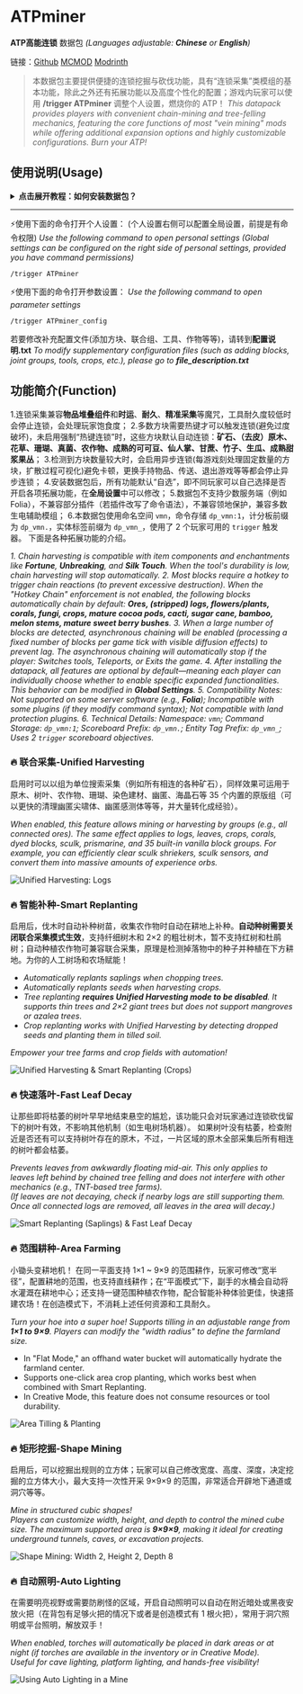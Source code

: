 # ATPminer

**ATP高能连锁** 数据包
*(Languages adjustable: **Chinese** or **English**)*

链接：[Github](https://github.com/MC3156 "访问Github") [MCMOD](https://www.mcmod.cn/author/31605.html "访问mcmod百科") [Modrinth](https://modrinth.com/user/Dreamy_Blaze "Modrinth")

> 本数据包主要提供便捷的连锁挖掘与砍伐功能，具有“连锁采集”类模组的基本功能，除此之外还有拓展功能以及高度个性化的配置；游戏内玩家可以使用 **/trigger ATPminer** 调整个人设置，燃烧你的 ATP！
> *This datapack provides players with convenient chain-mining and tree-felling mechanics, featuring the core functions of most "vein mining" mods while offering additional expansion options and highly customizable configurations. Burn your ATP!*

## 使用说明(Usage)

<details>
  <summary><b>点击展开教程：如何安装数据包？</b></summary>

**单人存档 >>** 打开游戏文件夹，找到游戏存档文件夹 **saves**，其中找到你的存档名字对应的文件夹，进去后将数据包**zip**(或者解压成文件夹，只要保证第一层路径内要有 **data** 文件夹和 **pack.mcmeta**)放到里面的 **datapacks** 文件夹内即可；

**服务器 >>** 进入服务器文件管理，找到 **world** 文件夹(服务器存档的默认名字)，将数据包**zip**(或解压)放到里面的 **datapacks** 文件夹内即可。

- 数据包只需要服务端安装即可，如果是单人模式，那么存档本身就是“服务端”；
- 注意，数据包不是**资源包**(Resourcepack)，数据包修改玩法，资源包修改渲染，两者的安装都比较容易但并不相同；
- 本数据包无附属资源包，不需要装载到**resourcepacks**内；
- 本数据包无生成相关修改或实验性设置，可以直接加入现有的存档内启用(不需重启游戏)。

上述教程若无效，这里有Minecraft Wiki官方的参考教程：[MinecraftWiki](https://minecraft.wiki/w/Tutorial:Installing_a_data_pack "Tutorial:Installing a data pack")或[MC中文wiki](https://zh.minecraft.wiki/w/Tutorial:%E5%AE%89%E8%A3%85%E6%95%B0%E6%8D%AE%E5%8C%85 "教程：安装数据包")
安装成功后，使用命令`/reload`重载。
  
</details>

---

⚡使用下面的命令打开个人设置：
(个人设置右侧可以配置全局设置，前提是有命令权限)
*Use the following command to open personal settings*
*(Global settings can be configured on the right side of personal settings, provided you have command permissions)*

```mcfunction
/trigger ATPminer
```

⚡使用下面的命令打开参数设置：
*Use the following command to open parameter settings*

```mcfunction
/trigger ATPminer_config
```

若要修改补充配置文件(添加方块、联合组、工具、作物等等)，请转到**配置说明.txt**
*To modify supplementary configuration files (such as adding blocks, joint groups, tools, crops, etc.), please go to **file_description.txt***

## 功能简介(Function)

1.连锁采集兼容**物品堆叠组件**和**时运**、**耐久**、**精准采集**等魔咒，工具耐久度较低时会停止连锁，会处理玩家饱食度；
2.多数方块需要热键才可以触发连锁(避免过度破坏)，未启用强制“热键连锁”时，这些方块默认自动连锁：**矿石、（去皮）原木、花草、珊瑚、真菌、农作物、成熟的可可豆、仙人掌、甘蔗、竹子、生瓜、成熟甜浆果丛**；
3.检测到方块数量较大时，会启用异步连锁(每游戏刻处理固定数量的方块，扩散过程可视化)避免卡顿，更换手持物品、传送、退出游戏等等都会停止异步连锁；
4.安装数据包后，所有功能默认“自选”，即不同玩家可以自己选择是否开启各项拓展功能，在**全局设置**中可以修改；
5.数据包不支持少数服务端（例如 Folia），不兼容部分插件（若插件改写了命令语法），不兼容领地保护，兼容多数生电辅助模组；
6.本数据包使用命名空间 `vmn`，命令存储 `dp_vmn:1`，计分板前缀为 `dp_vmn.`，实体标签前缀为 `dp_vmn_`，使用了 2 个玩家可用的 `trigger` 触发器。
下面是各种拓展功能的介绍。

*1. Chain harvesting is compatible with item components and enchantments like **Fortune**, **Unbreaking**, and **Silk Touch**. When the tool's durability is low, chain harvesting will stop automatically.*
*2. Most blocks require a hotkey to trigger chain reactions (to prevent excessive destruction). When the "Hotkey Chain" enforcement is not enabled, the following blocks automatically chain by default: **Ores, (stripped) logs, flowers/plants, corals, fungi, crops, mature cocoa pods, cacti, sugar cane, bamboo, melon stems, mature sweet berry bushes**.*
*3. When a large number of blocks are detected, asynchronous chaining will be enabled (processing a fixed number of blocks per game tick with visible diffusion effects) to prevent lag. The asynchronous chaining will automatically stop if the player: Switches tools, Teleports, or Exits the game.*
*4. After installing the datapack, all features are optional by default—meaning each player can individually choose whether to enable specific expanded functionalities. This behavior can be modified in **Global Settings**.*
*5. Compatibility Notes: Not supported on some server software (e.g., **Folia**); Incompatible with some plugins (if they modify command syntax); Not compatible with land protection plugins.*
*6. Technical Details: Namespace: `vmn`; Command Storage: `dp_vmn:1`; Scoreboard Prefix: `dp_vmn.`; Entity Tag Prefix: `dp_vmn_`; Uses 2 `trigger` scoreboard objectives.*

### 🔥 联合采集-Unified Harvesting

启用时可以以组为单位搜索采集（例如所有相连的各种矿石），同样效果可运用于原木、树叶、农作物、珊瑚、染色建材、幽匿、海晶石等 35 个内置的原版组（可以更快的清理幽匿尖啸体、幽匿感测体等等，并大量转化成经验）。

*When enabled, this feature allows mining or harvesting by groups (e.g., all connected ores). The same effect applies to logs, leaves, crops, corals, dyed blocks, sculk, prismarine, and 35 built-in vanilla block groups.*
*For example, you can efficiently clear sculk shriekers, sculk sensors, and convert them into massive amounts of experience orbs.*

![Unified Harvesting: Logs](https://cdn.modrinth.com/data/cached_images/c4ce112c772d55f63804798bac9335fe84b44d7a.gif "Unified Harvesting: Logs")

### 🔥 智能补种-Smart Replanting

启用后，伐木时自动补种树苗，收集农作物时自动在耕地上补种。**自动种树需要关闭联合采集模式生效**，支持纤细树木和 2×2 的粗壮树木，暂不支持红树和杜鹃树；自动种植农作物可兼容联合采集，原理是检测掉落物中的种子并种植在下方耕地。为你的人工树场和农场赋能！

- *Automatically replants saplings when chopping trees.*
- *Automatically replants seeds when harvesting crops.*
- *Tree replanting **requires Unified Harvesting mode to be disabled**. It supports thin trees and 2×2 giant trees but does not support mangroves or azalea trees.*
- *Crop replanting works with Unified Harvesting by detecting dropped seeds and planting them in tilled soil.*

*Empower your tree farms and crop fields with automation!*

![Unified Harvesting & Smart Replanting (Crops)](https://cdn.modrinth.com/data/cached_images/ae6fae8423f27c2f78f8210d941a2ab47c4ec946.gif "Unified Harvesting & Smart Replanting (Crops)")

### 🔥 快速落叶-Fast Leaf Decay

让那些即将枯萎的树叶早早地结束悬空的尴尬，该功能只会对玩家通过连锁砍伐留下的树叶有效，不影响其他机制（如生电树场机器）。
如果树叶没有枯萎，检查附近是否还有可以支持树叶存在的原木，不过，一片区域的原木全部采集后所有相连的树叶都会枯萎。

*Prevents leaves from awkwardly floating mid-air. This only applies to leaves left behind by chained tree felling and does not interfere with other mechanics (e.g., TNT-based tree farms).*  
*(If leaves are not decaying, check if nearby logs are still supporting them. Once all connected logs are removed, all leaves in the area will decay.)*

![Smart Replanting (Saplings) & Fast Leaf Decay](https://cdn.modrinth.com/data/cached_images/3747c64e9ad6a3361aa5a944b0b31626e09f1a72.gif "Smart Replanting (Saplings) & Fast Leaf Decay")

### 🔥 范围耕种-Area Farming

小锄头变耕地机！
在同一平面支持 1×1 ~ 9×9 的范围耕作，玩家可修改“宽半径”，配置耕地的范围，也支持直线耕作；在“平面模式”下，副手的水桶会自动将水灌溉在耕地中心；还支持一键范围种植农作物，配合智能补种体验更佳，快速搭建农场！在创造模式下，不消耗上述任何资源和工具耐久。

*Turn your hoe into a super hoe!*
*Supports tilling in an adjustable range from **1×1 to 9×9**. Players can modify the "width radius" to define the farmland size.*

- In "Flat Mode," an offhand water bucket will automatically hydrate the farmland center.
- Supports one-click area crop planting, which works best when combined with Smart Replanting.
- In Creative Mode, this feature does not consume resources or tool durability.

![Area Tilling & Planting](https://cdn.modrinth.com/data/cached_images/12c2f7b72ec06ee5a150e1615333c983b00b13a5.gif "Area Tilling & Planting")

### 🔥 矩形挖掘-Shape Mining

启用后，可以挖掘出规则的立方体；玩家可以自己修改宽度、高度、深度，决定挖掘的立方体大小，最大支持一次性开采 9×9×9 的范围，非常适合开辟地下通道或洞穴等等。

*Mine in structured cubic shapes!*  
*Players can customize width, height, and depth to control the mined cube size. The maximum supported area is **9×9×9**, making it ideal for creating underground tunnels, caves, or excavation projects.*

![Shape Mining: Width 2, Height 2, Depth 8](https://cdn.modrinth.com/data/cached_images/9c09a8bb935adcd1639ba78426132dce58e55823.gif "Shape Mining: Width 2, Height 2, Depth 8")

### 🔥 自动照明-Auto Lighting

在需要明亮视野或需要防刷怪的区域，开启自动照明可以自动在附近暗处或黑夜安放火把（在背包有足够火把的情况下或者是创造模式有 1 根火把），常用于洞穴照明或平台照明，解放双手！

*When enabled, torches will automatically be placed in dark areas or at night (if torches are available in the inventory or in Creative Mode).*  
*Useful for cave lighting, platform lighting, and hands-free visibility!*

![Using Auto Lighting in a Mine](https://cdn.modrinth.com/data/cached_images/cda2f20242bc6eb9bb7808e7cab0f2aa8c8eb5e0.gif "Using Auto Lighting in a Mine")
